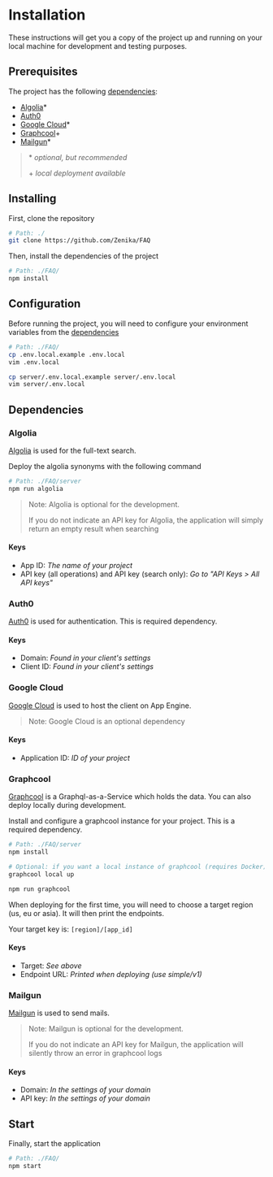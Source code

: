 # Installation

These instructions will get you a copy of the project up and running on your local machine for development and testing purposes.

## Prerequisites

The project has the following [dependencies](#dependencies):

* [Algolia](#algolia)\*
* [Auth0](#Auth0)
* [Google Cloud](#google-cloud)\*
* [Graphcool](#graphcool)\+
* [Mailgun](#mailgun)\*

> \* _optional, but recommended_
>
> \+ _local deployment available_

## Installing

First, clone the repository

```bash
# Path: ./
git clone https://github.com/Zenika/FAQ
```

Then, install the dependencies of the project

```bash
# Path: ./FAQ/
npm install
```

## Configuration

Before running the project, you will need to configure your environment variables from the [dependencies](#dependencies)

```bash
# Path: ./FAQ/
cp .env.local.example .env.local
vim .env.local

cp server/.env.local.example server/.env.local
vim server/.env.local
```

## Dependencies

### Algolia

[Algolia](https://www.algolia.com/) is used for the full-text search.

Deploy the algolia synonyms with the following command

```bash
# Path: ./FAQ/server
npm run algolia
```

> Note: Algolia is optional for the development.
>
> If you do not indicate an API key for Algolia, the application will simply
> return an empty result when searching

#### Keys

* App ID: _The name of your project_
* API key (all operations) and API key (search only): _Go to "API Keys > All API keys"_

### Auth0

[Auth0](https://auth0.com/) is used for authentication. This is required dependency.

#### Keys

* Domain: _Found in your client's settings_
* Client ID: _Found in your client's settings_

### Google Cloud

[Google Cloud](https://cloud.google.com/) is used to host the client on App Engine.

> Note: Google Cloud is an optional dependency

#### Keys

* Application ID: _ID of your project_

### Graphcool

[Graphcool](https://www.graph.cool/) is a Graphql-as-a-Service which holds the data. You can also deploy locally during development.

Install and configure a graphcool instance for your project. This is a required dependency.

```bash
# Path: ./FAQ/server
npm install

# Optional: if you want a local instance of graphcool (requires Docker)
graphcool local up

npm run graphcool
```

When deploying for the first time, you will need to choose a target region (us, eu or asia). It will then print the endpoints.

Your target key is: `[region]/[app_id]`

#### Keys

* Target: _See above_
* Endpoint URL: _Printed when deploying (use simple/v1)_

### Mailgun

[Mailgun](https://www.mailgun.com/) is used to send mails.

> Note: Mailgun is optional for the development.
>
> If you do not indicate an API key for Mailgun, the application will silently
> throw an error in graphcool logs

#### Keys

* Domain: _In the settings of your domain_
* API key: _In the settings of your domain_

## Start

Finally, start the application

```bash
# Path: ./FAQ/
npm start
```
